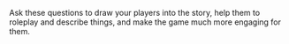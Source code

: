 Ask these questions to draw your players into the story, help them to roleplay and describe things, and make the game much more engaging for them.